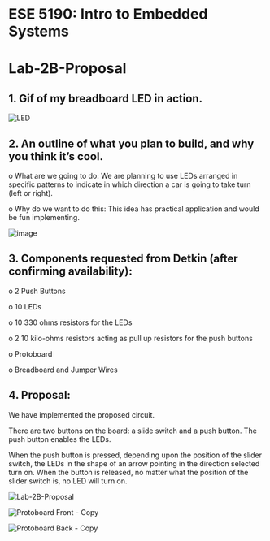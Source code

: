 # ESE 5190: Intro to Embedded Systems

# Lab-2B-Proposal

## 1.   Gif of my breadboard LED in action.

![LED](https://user-images.githubusercontent.com/73771085/197127866-9a1b8ef1-c80c-449a-8f92-fe55446043d2.gif)

##	2.  An outline of what you plan to build, and why you think it’s cool.

o	What are we going to do: We are planning to use LEDs arranged in specific patterns to indicate in which direction a car is going to take turn (left or right).

o	Why do we want to do this: This idea has practical application and would be fun implementing.

![image](https://user-images.githubusercontent.com/73771085/197131422-b4575105-7297-4df1-a12e-76cf7cce27b1.png)

##	3.  Components requested from Detkin (after confirming availability):

o	2 Push Buttons

o	10 LEDs

o	10 330 ohms resistors for the LEDs

o	2 10 kilo-ohms resistors acting as pull up resistors for the push buttons

o	Protoboard

o	Breadboard and Jumper Wires

##	4. Proposal:

We have implemented the proposed circuit.

There are two buttons on the board: a slide switch and a push button. The push button enables the LEDs.

When the push button is pressed, depending upon the position of the slider switch, the LEDs in the shape of an arrow pointing in the direction selected turn on. When the button is released, no matter what the position of the slider switch is, no LED will turn on.

![Lab-2B-Proposal](https://user-images.githubusercontent.com/73771085/200074548-9859a580-284c-4cc2-bce4-f13ee1390a39.gif)

![Protoboard Front - Copy](https://user-images.githubusercontent.com/73771085/200075264-20a71a41-8a5f-45ec-86c7-24c38faa097a.jpeg)

![Protoboard Back - Copy](https://user-images.githubusercontent.com/73771085/200075266-6cbc3c12-737a-4f62-92c1-74f03048d18f.jpeg)




